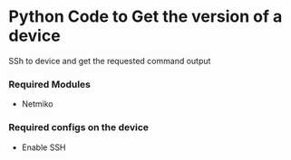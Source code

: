 # Python Code to Get the version of a device
SSh to device and get the requested command output
### Required Modules
* Netmiko

### Required configs on the device
* Enable SSH
